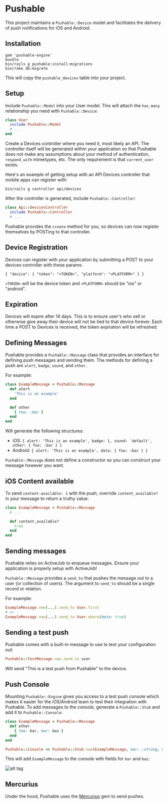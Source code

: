 # Pushable

This project maintains a `Pushable::Device` model and facilitates the delivery of push notifications for iOS and Android.

## Installation

```
gem 'pushable-engine'
bundle
bin/rails g pushable:install:migrations
bin/rake db:migrate
```

This will copy the `pushable_devices` table into your project.

## Setup

Include `Pushable::Model` into your User model. This will attach the `has_many` relationship you need with `Pushable::Device`:

```ruby
class User
  include Pushable::Model
  # ...
end
```

Create a Devices controller where you need it, most likely an API. The controller itself will be generated within your application so that
Pushable does not make any assumptions about your method of authentication, `respond_with` mimetypes, etc. The only requirement is that `current_user`
exists.

Here's an example of getting setup with an API Devices controller that mobile apps can register with:

`bin/rails g controller api/devices`

After the controller is generated, include `Pushable::Controller`:

```ruby
class Api::DevicesController
  include Pushable::Controller
  # ...
```

Pushable provides the `create` method for you, so devices can now register themselves by POSTing to that controller.

## Device Registration

Devices can register with your application by submitting a POST to your devices controller with these params:

```
{ "device": { "token": "<TOKEN>", "platform": "<PLATFORM>" } }
```

`<TOKEN>` will be the device token and `<PLATFORM>` should be "ios" or "android".

## Expiration

Devices will expire after 14 days. This is to ensure user's who sell or otherwise give away their device will not be tied to that device forever. Each
time a POST to Devices is received, the token expiration will be refreshed.

## Defining Messages

Pushable provides a `Pushable::Message` class that provides an interface for defining push messages and sending them. The methods for defining a push are
`alert`, `badge`, `sound`, and `other`.

For example:

```ruby
class ExampleMessage < Pushable::Message
  def alert
    'This is an example'
  end

  def other
    { foo: :bar }
  end
end
```

Will generate the following structures:

- iOS: `{ alert: 'This is an example', badge: 1, sound: 'default', other: { foo: :bar } }`
- Android: `{ alert: 'This is an example', data: { foo: :bar } }`

`Pushable::Message` does not define a constructor so you can construct your message however you want.

## iOS Content available

To send `content-available: 1` with the push, override `content_available?` in your message to return a truthy value:

```ruby
class ExampleMessage < Pushable::Message
  # ...

  def content_available?
    true
  end
end
```

## Sending messages

Pushable relies on ActiveJob to enqueue messages. Ensure your application is properly setup with ActiveJob!

`Pushable::Message` provides a `send_to` that pushes the message out to a user (or collection of users). The argument to `send_to` should be a
single record or relation.

For example:

```ruby
ExampleMessage.new(...).send_to User.first
# or
ExampleMessage.new(...).send_to User.where(beta: true)
```

## Sending a test push

Pushable comes with a built-in message to use to test your configuration out:

```ruby
Pushable::TestMessage.new.send_to user
```

Will send "This is a test push from Pushable" to the device.

## Push Console

Mounting `Pushable::Engine` gives you access to a test push console which makes it easier for the iOS/Android team to test their integration with Pushable.
To add messages to the console, generate a `Pushable::Stub` and add it to `Pushable::Console`:

```ruby
class ExampleMessage < Pushable::Message
  def other
    { foo: bar, bar: baz }
  end
end

Pushable::Console << Pushable::Stub.new(ExampleMessage, bar: :string, baz: :integer)
```

This will add `ExampleMessage` to the console with fields for `bar` and `baz`:

![alt tag](https://raw.githubusercontent.com/lserman/pushable-engine/master/spec/console.png)

## Mercurius

Under the hood, Pushable uses the [Mercurius](https://github.com/jrbeck/mercurius) gem to send pushes.
